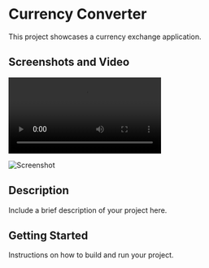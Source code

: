 # Currency Converter

This project showcases a currency exchange application.

## Screenshots and Video

![Screen Recording](./public/Screen%20Recording%202024-07-17%20at%2014.36.15.mov)

![Screenshot](./public/Screenshot%202024-07-17%20at%2014.38.44.png)

## Description

Include a brief description of your project here.

## Getting Started

Instructions on how to build and run your project.

